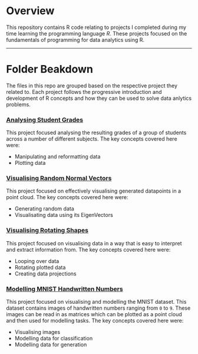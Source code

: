 # Overview
This repository contains R code relating to projects I completed during my time learning the programming language *R*.
These projects focused on the fundamentals of programming for data analytics using R.

---
# Folder Beakdown
The files in this repo are grouped based on the respective project they related to.
Each project follows the progressive introduction and development of R concepts and how they can be used to solve data anlytics problems.

### [Analysing Student Grades](01__Analysing_Student_Grades)
This project focused analysing the resulting grades of a group of students across a number of different subjects.
The key concepts covered here were:
- Manipulating and reformatting data
- Plotting data

### [Visualising Random Normal Vectors](02__Visualising_Random_Normal_Vectors)
This project focused on effectively visualising generated datapoints in a point cloud.
The key concepts covered here were:
- Generating random data
- Visualisating data using its EigenVectors

### [Visualising Rotating Shapes](03__Visualising_Rotating_Shapes)
This project focused on visualising data in a way that is easy to interpret and extract information from.
The key concepts covered here were:
- Looping over data
- Rotating plotted data
- Creating data projections 

### [Modelling MNIST Handwritten Numbers](04__Modelling_MNIST_Handwritten_Numbers)
This project focused on visualising and modelling the MNIST dataset.
This dataset contains images of handwritten numbers ranging from `0` to `9`.
These images can be read in as matrices which can be plotted as a point cloud and then used for modelling tasks.
The key concepts covered here were:
- Visualising images
- Modelling data for classification
- Modelling data for generation
